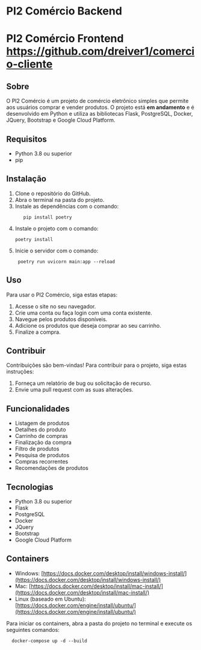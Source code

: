 # PI2 Comércio Backend
# PI2 Comércio Frontend https://github.com/dreiver1/comercio-cliente

## Sobre
O PI2 Comércio é um projeto de comércio eletrônico simples que permite aos usuários comprar e vender produtos. O projeto está **em andamento** e é desenvolvido em Python e utiliza as bibliotecas Flask, PostgreSQL, Docker, JQuery, Bootstrap e Google Cloud Platform.

## Requisitos
- Python 3.8 ou superior
- pip

## Instalação
1. Clone o repositório do GitHub.
2. Abra o terminal na pasta do projeto.
3. Instale as dependências com o comando:
   ```shell
      pip install poetry
    ```
4. Instale o projeto com o comando:
      ```shell
      poetry install
      ```
5. Inicie o servidor com o comando:
     ```shell
      poetry run uvicorn main:app --reload
      ```


## Uso
Para usar o PI2 Comércio, siga estas etapas:

1. Acesse o site no seu navegador.
2. Crie uma conta ou faça login com uma conta existente.
3. Navegue pelos produtos disponíveis.
4. Adicione os produtos que deseja comprar ao seu carrinho.
5. Finalize a compra.

## Contribuir
Contribuições são bem-vindas! Para contribuir para o projeto, siga estas instruções:

1. Forneça um relatório de bug ou solicitação de recurso.
2. Envie uma pull request com as suas alterações.

## Funcionalidades
- Listagem de produtos
- Detalhes do produto
- Carrinho de compras
- Finalização da compra
- Filtro de produtos
- Pesquisa de produtos
- Compras recorrentes
- Recomendações de produtos

## Tecnologias
- Python 3.8 ou superior
- Flask
- PostgreSQL
- Docker
- JQuery
- Bootstrap
- Google Cloud Platform

## Containers
- Windows: [https://docs.docker.com/desktop/install/windows-install/](https://docs.docker.com/desktop/install/windows-install/)
- Mac: [https://docs.docker.com/desktop/install/mac-install/](https://docs.docker.com/desktop/install/mac-install/)
- Linux (baseado em Ubuntu): [https://docs.docker.com/engine/install/ubuntu/](https://docs.docker.com/engine/install/ubuntu/)

Para iniciar os containers, abra a pasta do projeto no terminal e execute os seguintes comandos:
  ```shell
    docker-compose up -d --build
  ```





   
   
